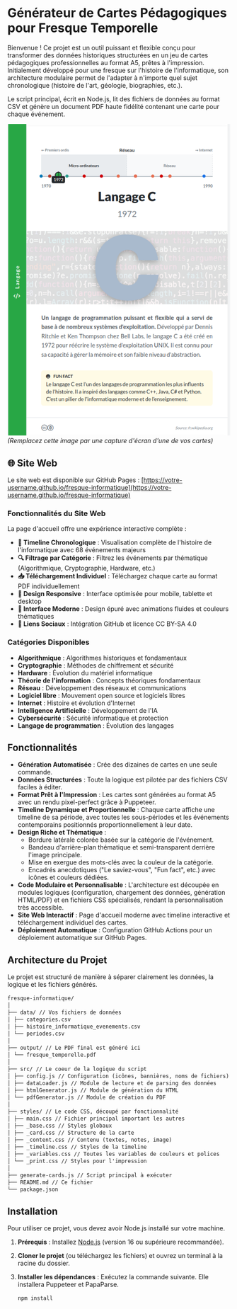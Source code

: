 # Générateur de Cartes Pédagogiques pour Fresque Temporelle

Bienvenue ! Ce projet est un outil puissant et flexible conçu pour transformer des données historiques structurées en un jeu de cartes pédagogiques professionnelles au format A5, prêtes à l'impression. Initialement développé pour une fresque sur l'histoire de l'informatique, son architecture modulaire permet de l'adapter à n'importe quel sujet chronologique (histoire de l'art, géologie, biographies, etc.).

Le script principal, écrit en Node.js, lit des fichiers de données au format CSV et génère un document PDF haute fidélité contenant une carte pour chaque événement.

![Exemple de carte générée](exemple-carte.png)
*(Remplacez cette image par une capture d'écran d'une de vos cartes)*

## 🌐 Site Web

Le site web est disponible sur GitHub Pages : [https://votre-username.github.io/fresque-informatique](https://votre-username.github.io/fresque-informatique)

### Fonctionnalités du Site Web

La page d'accueil offre une expérience interactive complète :

- **📅 Timeline Chronologique** : Visualisation complète de l'histoire de l'informatique avec 68 événements majeurs
- **🔍 Filtrage par Catégorie** : Filtrez les événements par thématique (Algorithmique, Cryptographie, Hardware, etc.)
- **📥 Téléchargement Individuel** : Téléchargez chaque carte au format PDF individuellement
- **📱 Design Responsive** : Interface optimisée pour mobile, tablette et desktop
- **🎨 Interface Moderne** : Design épuré avec animations fluides et couleurs thématiques
- **🔗 Liens Sociaux** : Intégration GitHub et licence CC BY-SA 4.0

### Catégories Disponibles

- **Algorithmique** : Algorithmes historiques et fondamentaux
- **Cryptographie** : Méthodes de chiffrement et sécurité
- **Hardware** : Évolution du matériel informatique
- **Théorie de l'information** : Concepts théoriques fondamentaux
- **Réseau** : Développement des réseaux et communications
- **Logiciel libre** : Mouvement open source et logiciels libres
- **Internet** : Histoire et évolution d'Internet
- **Intelligence Artificielle** : Développement de l'IA
- **Cybersécurité** : Sécurité informatique et protection
- **Langage de programmation** : Évolution des langages

## Fonctionnalités

*   **Génération Automatisée** : Crée des dizaines de cartes en une seule commande.
*   **Données Structurées** : Toute la logique est pilotée par des fichiers CSV faciles à éditer.
*   **Format Prêt à l'Impression** : Les cartes sont générées au format A5 avec un rendu pixel-perfect grâce à Puppeteer.
*   **Timeline Dynamique et Proportionnelle** : Chaque carte affiche une timeline de sa période, avec toutes les sous-périodes et les événements contemporains positionnés proportionnellement à leur date.
*   **Design Riche et Thématique** :
    *   Bordure latérale colorée basée sur la catégorie de l'événement.
    *   Bandeau d'arrière-plan thématique et semi-transparent derrière l'image principale.
    *   Mise en exergue des mots-clés avec la couleur de la catégorie.
    *   Encadrés anecdotiques ("Le saviez-vous", "Fun fact", etc.) avec icônes et couleurs dédiées.
*   **Code Modulaire et Personnalisable** : L'architecture est découpée en modules logiques (configuration, chargement des données, génération HTML/PDF) et en fichiers CSS spécialisés, rendant la personnalisation très accessible.
*   **Site Web Interactif** : Page d'accueil moderne avec timeline interactive et téléchargement individuel des cartes.
*   **Déploiement Automatique** : Configuration GitHub Actions pour un déploiement automatique sur GitHub Pages.

## Architecture du Projet

Le projet est structuré de manière à séparer clairement les données, la logique et les fichiers générés.

```
fresque-informatique/
│
├── data/ // Vos fichiers de données
│ ├── categories.csv
│ ├── histoire_informatique_evenements.csv
│ └── periodes.csv
│
├── output/ // Le PDF final est généré ici
│ └── fresque_temporelle.pdf
│
├── src/ // Le coeur de la logique du script
│ ├── config.js // Configuration (icônes, bannières, noms de fichiers)
│ ├── dataLoader.js // Module de lecture et de parsing des données
│ ├── htmlGenerator.js // Module de génération du HTML
│ └── pdfGenerator.js // Module de création du PDF
│
├── styles/ // Le code CSS, découpé par fonctionnalité
│ ├── main.css // Fichier principal important les autres
│ ├── _base.css // Styles globaux
│ ├── _card.css // Structure de la carte
│ ├── _content.css // Contenu (textes, notes, image)
│ ├── _timeline.css // Styles de la timeline
│ ├── _variables.css // Toutes les variables de couleurs et polices
│ └── _print.css // Styles pour l'impression
│
├── generate-cards.js // Script principal à exécuter
├── README.md // Ce fichier
└── package.json
```

## Installation

Pour utiliser ce projet, vous devez avoir Node.js installé sur votre machine.

1.  **Prérequis** : Installez [Node.js](https://nodejs.org/) (version 16 ou supérieure recommandée).

2.  **Cloner le projet** (ou téléchargez les fichiers) et ouvrez un terminal à la racine du dossier.

3.  **Installer les dépendances** : Exécutez la commande suivante. Elle installera Puppeteer et PapaParse.
    ```bash
    npm install
    ```